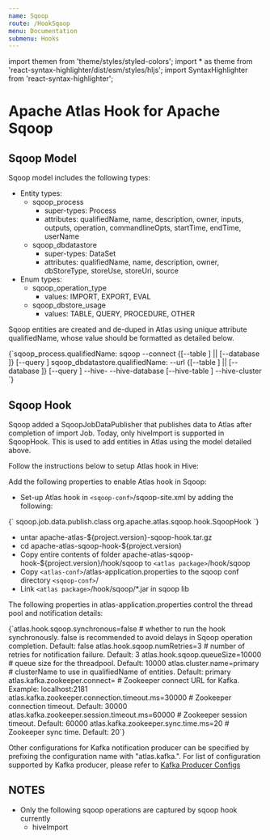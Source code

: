```yaml
---
name: Sqoop
route: /HookSqoop
menu: Documentation
submenu: Hooks
---
```


import  themen  from 'theme/styles/styled-colors';
import  * as theme  from 'react-syntax-highlighter/dist/esm/styles/hljs';
import SyntaxHighlighter from 'react-syntax-highlighter';

# Apache Atlas Hook for Apache Sqoop

## Sqoop Model
Sqoop model includes the following types:
   * Entity types:
      * sqoop_process
         * super-types: Process
         * attributes: qualifiedName, name, description, owner, inputs, outputs, operation, commandlineOpts, startTime, endTime, userName
      * sqoop_dbdatastore
         * super-types: DataSet
         * attributes: qualifiedName, name, description, owner, dbStoreType, storeUse, storeUri, source
   * Enum types:
      * sqoop_operation_type
         * values: IMPORT, EXPORT, EVAL
      * sqoop_dbstore_usage
         * values: TABLE, QUERY, PROCEDURE, OTHER

Sqoop entities are created and de-duped in Atlas using unique attribute qualifiedName, whose value should be formatted as detailed below.

<SyntaxHighlighter wrapLines={true} language="shell" style={theme.dark}>
{`sqoop_process.qualifiedName:     sqoop <operation> --connect <url> {[--table <tableName>] || [--database <databaseName>]} [--query <storeQuery>]
sqoop_dbdatastore.qualifiedName: <storeType> --url <storeUri> {[--table <tableName>] || [--database <databaseName>]} [--query <storeQuery>]  --hive-<operation> --hive-database <databaseName> [--hive-table <tableName>] --hive-cluster <clusterName>`}
</SyntaxHighlighter>

## Sqoop Hook
Sqoop added a SqoopJobDataPublisher that publishes data to Atlas after completion of import Job. Today, only hiveImport is supported in SqoopHook.
This is used to add entities in Atlas using the model detailed above.

Follow the instructions below to setup Atlas hook in Hive:

Add the following properties to enable Atlas hook in Sqoop:
   * Set-up Atlas hook in `<sqoop-conf>`/sqoop-site.xml by adding the following:

<SyntaxHighlighter wrapLines={true} language="shell" style={theme.dark}>
{`<property>
     <name>sqoop.job.data.publish.class</name>
     <value>org.apache.atlas.sqoop.hook.SqoopHook</value>
   </property>`}
</SyntaxHighlighter>


   * untar apache-atlas-${project.version}-sqoop-hook.tar.gz
   * cd apache-atlas-sqoop-hook-${project.version}
   * Copy entire contents of folder apache-atlas-sqoop-hook-${project.version}/hook/sqoop to `<atlas package>`/hook/sqoop
   * Copy `<atlas-conf>`/atlas-application.properties to the sqoop conf directory `<sqoop-conf>`/
   * Link `<atlas package>`/hook/sqoop/*.jar in sqoop lib



The following properties in atlas-application.properties control the thread pool and notification details:

<SyntaxHighlighter wrapLines={true} language="shell" style={theme.dark}>
{`atlas.hook.sqoop.synchronous=false # whether to run the hook synchronously. false is recommended to avoid delays in Sqoop operation completion. Default: false
atlas.hook.sqoop.numRetries=3      # number of retries for notification failure. Default: 3
atlas.hook.sqoop.queueSize=10000   # queue size for the threadpool. Default: 10000
atlas.cluster.name=primary # clusterName to use in qualifiedName of entities. Default: primary
atlas.kafka.zookeeper.connect=                    # Zookeeper connect URL for Kafka. Example: localhost:2181
atlas.kafka.zookeeper.connection.timeout.ms=30000 # Zookeeper connection timeout. Default: 30000
atlas.kafka.zookeeper.session.timeout.ms=60000    # Zookeeper session timeout. Default: 60000
atlas.kafka.zookeeper.sync.time.ms=20             # Zookeeper sync time. Default: 20`}
</SyntaxHighlighter>

Other configurations for Kafka notification producer can be specified by prefixing the configuration name with "atlas.kafka.". For list of configuration supported by Kafka producer, please refer to [Kafka Producer Configs](http://kafka.apache.org/documentation/#producerconfigs)

## NOTES
   * Only the following sqoop operations are captured by sqoop hook currently
      * hiveImport
